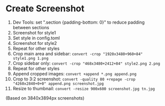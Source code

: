 # Create Screenshot

1. Dev Tools: set ".section {padding-bottom: 0}" to reduce padding between sections
2. Screenshot for style1
3. Set style in config.toml
4. Screenshot for style2
5. Repeat for other styles
6. Crop main area and sidebar: `convert -crop "1920x3480+960+84" style1.png 1.png`
7. Crop sidebar only: `convert -crop "468x3480+2412+84" style2.png 2.png`
8. Repeat for other styles
9. Append cropped images: `convert +append *.png append.png`
10. Crop to 3:2 screenshot: `convert -quality 80 +repage -crop "4260x2840+0+0" append.png screenshot.jpg`
11. Resize to thumbnail: `convert -resize 900x600 screenshot.jpg tn.jpg`

(Based on 3840x3894px screenshots)
